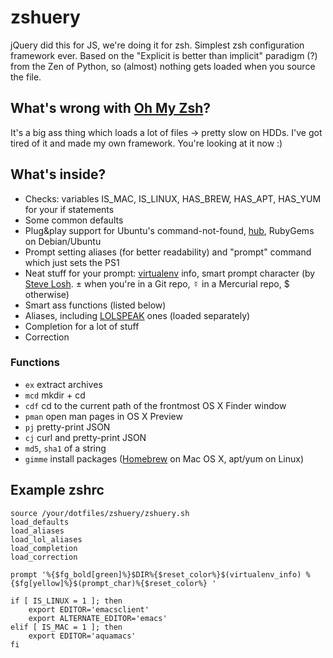 # zshuery #
jQuery did this for JS, we're doing it for zsh. Simplest zsh configuration framework ever. Based on the "Explicit is better than implicit" paradigm (?) from the Zen of Python, so (almost) nothing gets loaded when you source the file.

## What's wrong with [Oh My Zsh](https://github.com/robbyrussell/oh-my-zsh)? ##
It's a big ass thing which loads a lot of files → pretty slow on HDDs. I've got tired of it and made my own framework. You're looking at it now :)

## What's inside? ##

- Checks: variables IS_MAC, IS_LINUX, HAS_BREW, HAS_APT, HAS_YUM for your if statements
- Some common defaults
- Plug&play support for Ubuntu's command-not-found, [hub](http://chriswanstrath.com/hub/), RubyGems on Debian/Ubuntu
- Prompt setting aliases (for better readability) and "prompt" command which just sets the PS1
- Neat stuff for your prompt: [virtualenv](http://www.virtualenv.org/) info, smart prompt character (by [Steve Losh](http://stevelosh.com). ± when you're in a Git repo, ☿ in a Mercurial repo, $ otherwise)
- Smart ass functions (listed below)
- Aliases, including [LOLSPEAK](http://aur.archlinux.org/packages/lolbash/lolbash/lolbash.sh) ones (loaded separately)
- Completion for a lot of stuff
- Correction

### Functions ###

- `ex` extract archives
- `mcd` mkdir + cd
- `cdf` cd to the current path of the frontmost OS X Finder window
- `pman` open man pages in OS X Preview
- `pj` pretty-print JSON
- `cj` curl and pretty-print JSON
- `md5`, `sha1` of a string
- `gimme` install packages ([Homebrew](http://mxcl.github.com/homebrew/) on Mac OS X, apt/yum on Linux)

## Example zshrc ##
    source /your/dotfiles/zshuery/zshuery.sh
    load_defaults
    load_aliases
    load_lol_aliases
    load_completion
    load_correction

    prompt '%{$fg_bold[green]%}$DIR%{$reset_color%}$(virtualenv_info) %{$fg[yellow]%}$(prompt_char)%{$reset_color%} '

    if [ IS_LINUX = 1 ]; then
        export EDITOR='emacsclient'
        export ALTERNATE_EDITOR='emacs'
    elif [ IS_MAC = 1 ]; then
        export EDITOR='aquamacs'
    fi